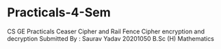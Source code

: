 # Practicals-4-Sem
CS GE Practicals Ceaser Cipher and Rail Fence Cipher encryption and decryption
Submitted By :
Saurav Yadav
20201050
B.Sc (H) Mathematics

